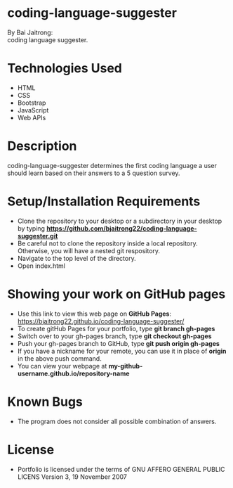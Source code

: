 # coding-language-suggester
By Bai Jaitrong:  
coding language suggester.  
# Technologies Used
  * HTML
  * CSS
  * Bootstrap
  * JavaScript
  * Web APIs
# Description
coding-language-suggester determines the first coding language a user should learn based on their answers to a 5 question survey.

# Setup/Installation Requirements
  * Clone the repository to your desktop or a subdirectory in your desktop by typing **https://github.com/bjaitrong22/coding-language-suggester.git**
  * Be careful not to clone the repository inside a local repository. Otherwise, you will have a nested git respository.
  * Navigate to the top level of the directory.
  * Open index.html 

# Showing your work on GitHub pages
  * Use this link to view this web page on **GitHub Pages**: https://bjaitrong22.github.io/coding-language-suggester/
  * To create gitHub Pages for your portfolio, type **git branch gh-pages**
  * Switch over to your gh-pages branch, type **git checkout gh-pages**
  * Push your gh-pages branch to GitHub, type **git push origin gh-pages**
  * If you have a nickname for your remote, you can use it in place of **origin** in the above push command.
  * You can view your webpage at **my-github-username.github.io/repository-name**

# Known Bugs
  * The program does not consider all possible combination of answers.
# License
 * Portfolio is licensed under the terms of GNU AFFERO GENERAL PUBLIC LICENS Version 3, 19 November 2007


  
  




